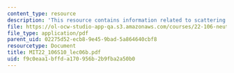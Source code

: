 ```yaml
---
content_type: resource
description: 'This resource contains information related to scattering laws / SANS. '
file: https://ol-ocw-studio-app-qa.s3.amazonaws.com/courses/22-106-neutron-interactions-and-applications-spring-2010/f9c0eaa1bffda170956b2b9fba2a50b0_MIT22_106S10_lec06b.pdf
file_type: application/pdf
parent_uid: 02275d52-ecb8-9e45-9bad-5a864640cbf8
resourcetype: Document
title: MIT22_106S10_lec06b.pdf
uid: f9c0eaa1-bffd-a170-956b-2b9fba2a50b0
---
```

